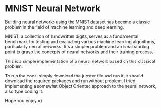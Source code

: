 # MNIST Neural Network

Building neural networks using the MNIST dataset has become a classic problem in the field of machine learning and deep learning.

MNIST, a collection of handwritten digits, serves as a fundamental benchmark for testing and evaluating various machine learning algorithms, particularly neural networks. It's a simpler problem and an ideal starting point to grasp the concepts of neural networks and their training process.

This is a simple implementation of a neural network based on this classical problem.

To run the code, simply download the jupyter file and run it, it should download the required packages and run without problem. I tried implementing a somewhat Object Oriented approach to the neural network, also type coding it.

Hope you enjoy =)
